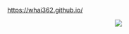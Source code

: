 https://whai362.github.io/

<p align="center"> <img src="https://github-readme-stats.vercel.app/api?username=whai362&show_icons=true&include_all_commits=true&count_private=true"/> </p> 

<!--
**whai362/whai362** is a ✨ _special_ ✨ repository because its `README.md` (this file) appears on your GitHub profile.

Here are some ideas to get you started:

- 🔭 I’m currently working on ...
- 🌱 I’m currently learning ...
- 👯 I’m looking to collaborate on ...
- 🤔 I’m looking for help with ...
- 💬 Ask me about ...
- 📫 How to reach me: ...
- 😄 Pronouns: ...
- ⚡ Fun fact: ...
-->
